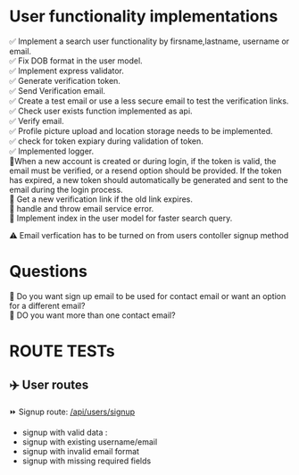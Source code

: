 # User functionality implementations

✅ Implement a search user functionality by firsname,lastname, username or email.\
✅ Fix DOB format in the user model.\
✅ Implement express validator.\
✅ Generate verification token.\
✅ Send Verification email.\
✅ Create a test email or use a less secure email to test the verification links. \
✅ Check user exists function implemented as api.\
✅ Verify email.\
✅ Profile picture upload and location storage needs to be implemented.\
✅ check for token expiary during validation of token.\
✅ Implemented logger. \
🔴When a new account is created or during login, if the token is valid, the email must be verified, or a resend option should be provided. If the token has expired, a new token should automatically be generated and sent to the email during the login process.\
🔴 Get a new verification link if the old link expires. \
🔴 handle and throw email service error. \
🔴 Implement index in the user model for faster search query.

⚠️ Email verfication has to be turned on from users contoller signup method

# Questions

🔴 Do you want sign up email to be used for contact email or want an option for a different email? \
🔴 DO you want more than one contact email?

# ROUTE TESTs

## ✈️ User routes

⏩ Signup route: <u>/api/users/signup</u>

-   signup with valid data :
-   signup with existing username/email
-   signup with invalid email format
-   signup with missing required fields
